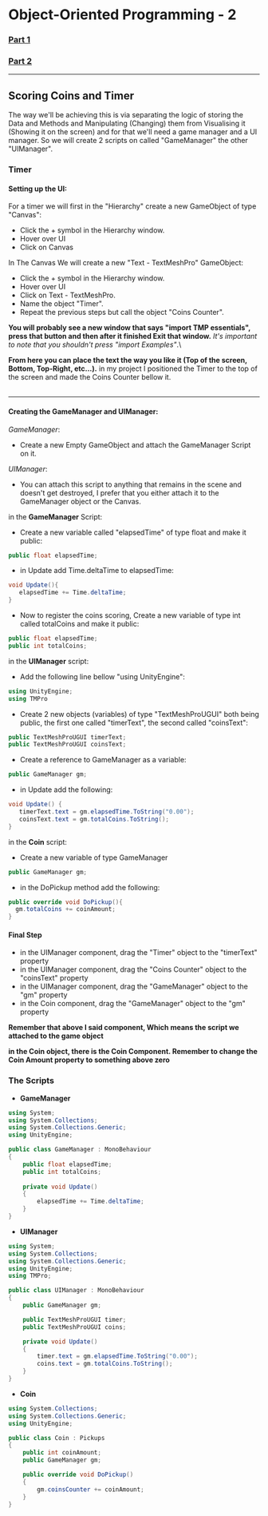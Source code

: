 # Object-Oriented Programming - 2

### [Part 1](https://youtu.be/npBqfu3zpRo?si=OZGztG_XbnZUoPGW) <br>
### [Part 2](https://youtu.be/-z5I_5GadmQ?si=CAEf3LkHLRUOKXuo)

---

## Scoring Coins and Timer

The way we'll be achieving this is via separating the logic of storing the Data and Methods and Manipulating (Changing) them from Visualising it (Showing it on the screen) and for that we'll need a game manager and a UI manager. So we will create 2 scripts on called "GameManager" the other "UIManager".


### Timer

#### Setting up the UI:

For a timer we will first in the "Hierarchy" create a new GameObject of type "Canvas":
 - Click the + symbol in the Hierarchy window.
 - Hover over UI
 - Click on Canvas

In The Canvas We will create a new "Text - TextMeshPro" GameObject:
 - Click the + symbol in the Hierarchy window.
 - Hover over UI
 - Click on Text - TextMeshPro.
 - Name the object "Timer".
 - Repeat the previous steps but call the object "Coins Counter".

**You will probably see a new window that says "import TMP essentials", press that button and then after it finished Exit that window.** *It's important to note that you shouldn't press "import Examples"*.\

**From here you can place the text the way you like it (Top of the screen, Bottom, Top-Right, etc...).** in my project I positioned the Timer to the top of the screen and made the Coins Counter bellow it.
<br><br>

---

#### Creating the GameManager and UIManager:

*GameManager*:
 - Create a new Empty GameObject and attach the GameManager Script on it.

*UIManager*:
 - You can attach this script to anything that remains in the scene and doesn't get destroyed, I prefer that you either attach it to the GameManager object or the Canvas.

in the **GameManager** Script:
 - Create a new variable called "elapsedTime" of type float and make it public:
 ```cs
 public float elapsedTime;
 ```
 - in Update add Time.deltaTime to elapsedTime:
 ```cs
void Update(){
    elapsedTime += Time.deltaTime;
}
 ```
 - Now to register the coins scoring, Create a new variable of type int called totalCoins and make it public:
 ```cs
 public float elapsedTime;
 public int totalCoins;
 ```

 in the **UIManager** script:
  - Add the following line bellow "using UnityEngine":
```cs
using UnityEngine;
using TMPro
```
 - Create 2 new objects (variables) of type "TextMeshProUGUI" both being public, the first one called "timerText", the second called "coinsText":
 ```cs
 public TextMeshProUGUI timerText;
 public TextMeshProUGUI coinsText;
 ```

 - Create a reference to GameManager as a variable:
 ```cs
 public GameManager gm;
 ```
 
 - in Update add the following:

 ```cs
 void Update() {
    timerText.text = gm.elapsedTime.ToString("0.00");
    coinsText.text = gm.totalCoins.ToString();
 }
 ```

 in the **Coin** script:
  - Create a new variable of type GameManager
  ```cs
  public GameManager gm;
  ```
  - in the DoPickup method add the following:
  ```cs
  public override void DoPickup(){
    gm.totalCoins += coinAmount;
  }
  ```

#### Final Step

 - in the UIManager component, drag the "Timer" object to the "timerText" property
 - in the UIManager component, drag the "Coins Counter" object to the "coinsText" property
 - in the UIManager component, drag the "GameManager" object to the "gm" property
 - in the Coin component, drag the "GameManager" object to the "gm" property

**Remember that above I said component, Which means the script we attached to the game object**

**in the Coin object, there is the Coin Component. Remember to change the Coin Amount property to something above zero**


### The Scripts

- **GameManager**
```cs
using System;
using System.Collections;
using System.Collections.Generic;
using UnityEngine;

public class GameManager : MonoBehaviour
{
    public float elapsedTime;
    public int totalCoins;
    
    private void Update()
    {
        elapsedTime += Time.deltaTime;
    }
}

```

- **UIManager**
```cs
using System;
using System.Collections;
using System.Collections.Generic;
using UnityEngine;
using TMPro;

public class UIManager : MonoBehaviour
{
    public GameManager gm;

    public TextMeshProUGUI timer;
    public TextMeshProUGUI coins;

    private void Update()
    {
        timer.text = gm.elapsedTime.ToString("0.00");
        coins.text = gm.totalCoins.ToString();
    }
}

```

- **Coin**
```cs
using System.Collections;
using System.Collections.Generic;
using UnityEngine;

public class Coin : Pickups
{
    public int coinAmount;
    public GameManager gm;

    public override void DoPickup()
    {
        gm.coinsCounter += coinAmount;
    }
}

```